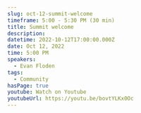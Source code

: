 ```yaml
---
slug: oct-12-summit-welcome
timeframe: 5:00 - 5:30 PM (30 min)
title: Summit welcome
description:
datetime: 2022-10-12T17:00:00.000Z
date: Oct 12, 2022
time: 5:00 PM
speakers:
  - Evan Floden
tags:
  - Community
hasPage: true
youtube: Watch on Youtube
youtubeUrl: https://youtu.be/bovtYLKx0Oc
---
```

